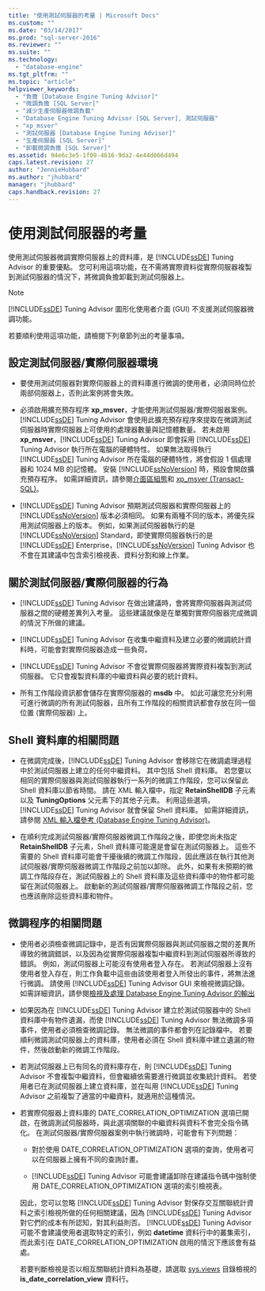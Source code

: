 ```yaml
---
title: "使用測試伺服器的考量 | Microsoft Docs"
ms.custom: ""
ms.date: "03/14/2017"
ms.prod: "sql-server-2016"
ms.reviewer: ""
ms.suite: ""
ms.technology: 
  - "database-engine"
ms.tgt_pltfrm: ""
ms.topic: "article"
helpviewer_keywords: 
  - "負擔 [Database Engine Tuning Advisor]"
  - "微調負擔 [SQL Server]"
  - "減少生產伺服器微調負載"
  - "Database Engine Tuning Advisor [SQL Server], 測試伺服器"
  - "xp_msver"
  - "測試伺服器 [Database Engine Tuning Advisor]"
  - "生產伺服器 [SQL Server]"
  - "卸載微調負擔 [SQL Server]"
ms.assetid: 94e6c3e5-1f09-4616-9da2-4e44d066d494
caps.latest.revision: 27
author: "JennieHubbard"
ms.author: "jhubbard"
manager: "jhubbard"
caps.handback.revision: 27
---
```

# 使用測試伺服器的考量
  使用測試伺服器微調實際伺服器上的資料庫，是 [!INCLUDE[ssDE](../../includes/ssde-md.md)] Tuning Advisor 的重要優點。 您可利用這項功能，在不需將實際資料從實際伺服器複製到測試伺服器的情況下，將微調負擔卸載到測試伺服器上。  
  
> [!NOTE]  
>  [!INCLUDE[ssDE](../../includes/ssde-md.md)] Tuning Advisor 圖形化使用者介面 (GUI) 不支援測試伺服器微調功能。  
  
 若要順利使用這項功能，請檢閱下列章節列出的考量事項。  
  
## 設定測試伺服器/實際伺服器環境  
  
-   要使用測試伺服器對實際伺服器上的資料庫進行微調的使用者，必須同時位於兩部伺服器上，否則此案例將會失敗。  
  
-   必須啟用擴充預存程序 **xp_msver**，才能使用測試伺服器/實際伺服器案例。 [!INCLUDE[ssDE](../../includes/ssde-md.md)] Tuning Advisor 會使用此擴充預存程序來提取在微調測試伺服器時實際伺服器上可使用的處理器數量與記憶體數量。 若未啟用 **xp_msver**，[!INCLUDE[ssDE](../../includes/ssde-md.md)] Tuning Advisor 即會採用 [!INCLUDE[ssDE](../../includes/ssde-md.md)] Tuning Advisor 執行所在電腦的硬體特性。 如果無法取得執行 [!INCLUDE[ssDE](../../includes/ssde-md.md)] Tuning Advisor 所在電腦的硬體特性，將會假設 1 個處理器和 1024 MB 的記憶體。 安裝 [!INCLUDE[ssNoVersion](../../includes/ssnoversion-md.md)] 時，預設會開啟擴充預存程序。 如需詳細資訊，請參閱[介面區組態](../../relational-databases/security/surface-area-configuration.md)和 [xp_msver &#40;Transact-SQL&#41;](../../relational-databases/system-stored-procedures/xp-msver-transact-sql.md)。  
  
-   [!INCLUDE[ssDE](../../includes/ssde-md.md)] Tuning Advisor 預期測試伺服器和實際伺服器上的 [!INCLUDE[ssNoVersion](../../includes/ssnoversion-md.md)] 版本必須相同。 如果有兩種不同的版本，將優先採用測試伺服器上的版本。 例如，如果測試伺服器執行的是 [!INCLUDE[ssNoVersion](../../includes/ssnoversion-md.md)] Standard，即使實際伺服器執行的是 [!INCLUDE[ssDE](../../includes/ssde-md.md)] Enterprise，[!INCLUDE[ssNoVersion](../../includes/ssnoversion-md.md)] Tuning Advisor 也不會在其建議中包含索引檢視表、資料分割和線上作業。  
  
## 關於測試伺服器/實際伺服器的行為  
  
-   [!INCLUDE[ssDE](../../includes/ssde-md.md)] Tuning Advisor 在做出建議時，會將實際伺服器與測試伺服器之間的硬體差異列入考量。 這些建議就像是在單獨對實際伺服器完成微調的情況下所做的建議。  
  
-   [!INCLUDE[ssDE](../../includes/ssde-md.md)] Tuning Advisor 在收集中繼資料及建立必要的微調統計資料時，可能會對實際伺服器造成一些負荷。  
  
-   [!INCLUDE[ssDE](../../includes/ssde-md.md)] Tuning Advisor 不會從實際伺服器將實際資料複製到測試伺服器。 它只會複製資料庫的中繼資料與必要的統計資料。  
  
-   所有工作階段資訊都會儲存在實際伺服器的 **msdb** 中。 如此可讓您充分利用可進行微調的所有測試伺服器，且所有工作階段的相關資訊都會存放在同一個位置 (實際伺服器) 上。  
  
## Shell 資料庫的相關問題  
  
-   在微調完成後，[!INCLUDE[ssDE](../../includes/ssde-md.md)] Tuning Advisor 會移除它在微調處理過程中於測試伺服器上建立的任何中繼資料。 其中包括 Shell 資料庫。 若您要以相同的實際伺服器與測試伺服器執行一系列的微調工作階段，您可以保留此 Shell 資料庫以節省時間。 請在 XML 輸入檔中，指定 **RetainShellDB** 子元素以及 **TuningOptions** 父元素下的其他子元素。 利用這些選項，[!INCLUDE[ssDE](../../includes/ssde-md.md)] Tuning Advisor 就會保留 Shell 資料庫。 如需詳細資訊，請參閱 [XML 輸入檔參考 &#40;Database Engine Tuning Advisor&#41;](../../tools/dta/xml-input-file-reference-database-engine-tuning-advisor.md)。  
  
-   在順利完成測試伺服器/實際伺服器微調工作階段之後，即使您尚未指定 **RetainShellDB** 子元素，Shell 資料庫可能還是會留在測試伺服器上。 這些不需要的 Shell 資料庫可能會干擾後續的微調工作階段，因此應該在執行其他測試伺服器/實際伺服器微調工作階段之前加以卸除。 此外，如果有未預期的微調工作階段存在，測試伺服器上的 Shell 資料庫及這些資料庫中的物件都可能留在測試伺服器上。 啟動新的測試伺服器/實際伺服器微調工作階段之前，您也應該刪除這些資料庫和物件。  
  
## 微調程序的相關問題  
  
-   使用者必須檢查微調記錄中，是否有因實際伺服器與測試伺服器之間的差異所導致的微調錯誤，以及因為從實際伺服器複製中繼資料到測試伺服器所導致的錯誤。 例如，測試伺服器上可能沒有使用者登入存在。 若測試伺服器上沒有使用者登入存在，則工作負載中這些由該使用者登入所發出的事件，將無法進行微調。 請使用 [!INCLUDE[ssDE](../../includes/ssde-md.md)] Tuning Advisor GUI 來檢視微調記錄。 如需詳細資訊，請參閱[檢視及處理 Database Engine Tuning Advisor 的輸出](../../relational-databases/performance/view-and-work-with-the-output-from-the-database-engine-tuning-advisor.md)  
  
-   如果因為在 [!INCLUDE[ssDE](../../includes/ssde-md.md)] Tuning Advisor 建立於測試伺服器中的 Shell 資料庫中有物件遺漏，而使 [!INCLUDE[ssDE](../../includes/ssde-md.md)] Tuning Advisor 無法微調多項事件，使用者必須檢查微調記錄。 無法微調的事件都會列在記錄檔中。 若要順利微調測試伺服器上的資料庫，使用者必須在 Shell 資料庫中建立遺漏的物件，然後啟動新的微調工作階段。  
  
-   若測試伺服器上已有同名的資料庫存在，則 [!INCLUDE[ssDE](../../includes/ssde-md.md)] Tuning Advisor 不會複製中繼資料，但會繼續依需要進行微調並收集統計資料。 若使用者已在測試伺服器上建立資料庫，並在叫用 [!INCLUDE[ssDE](../../includes/ssde-md.md)] Tuning Advisor 之前複製了適當的中繼資料，就適用於這種情況。  
  
-   若實際伺服器上資料庫的 DATE_CORRELATION_OPTIMIZATION 選項已開啟，在微調測試伺服器時，與此選項關聯的中繼資料與資料不會完全指令碼化。 在測試伺服器/實際伺服器案例中執行微調時，可能會有下列問題：  
  
    -   對於使用 DATE_CORRELATION_OPTIMIZATION 選項的查詢，使用者可以在伺服器上擁有不同的查詢計畫。  
  
    -   [!INCLUDE[ssDE](../../includes/ssde-md.md)] Tuning Advisor 可能會建議卸除在建議指令碼中強制使用 DATE_CORRELATION_OPTIMIZATION 選項的索引檢視表。  
  
     因此，您可以忽略 [!INCLUDE[ssDE](../../includes/ssde-md.md)] Tuning Advisor 對保存交互關聯統計資料之索引檢視所做的任何相關建議，因為 [!INCLUDE[ssDE](../../includes/ssde-md.md)] Tuning Advisor 對它們的成本有所認知，對其利益則否。 [!INCLUDE[ssDE](../../includes/ssde-md.md)] Tuning Advisor 可能不會建議使用者選取特定的索引，例如 **datetime** 資料行中的叢集索引，而此索引在 DATE_CORRELATION_OPTIMIZATION 啟用的情況下應該會有益處。  
  
     若要判斷檢視是否以相互關聯統計資料為基礎，請選取 [sys.views](../../relational-databases/system-catalog-views/sys-views-transact-sql.md) 目錄檢視的 **is_date_correlation_view** 資料行。  
  
  